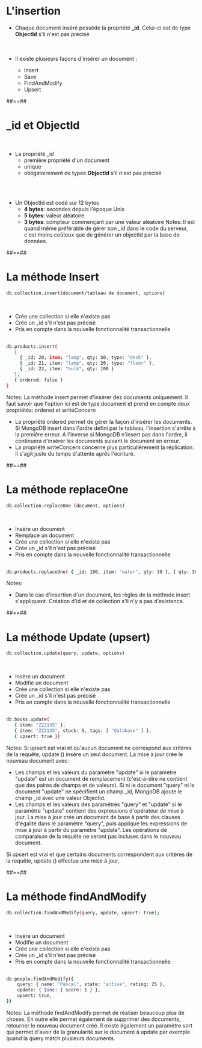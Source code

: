 <!-- .slide: class="sfeir-basic-slide"-->
# L'insertion
- Chaque document inséré possède la propriété <b>_id</b>. Celui-ci est de type <b>ObjectId</b> s'il n'est pas précisé
<br><br><br>

- Il existe plusieurs façons d'insérer un document :
    - Insert
    <!-- .element: class="bold" -->
    - Save
    <!-- .element: class="bold" -->
    - FindAndModify
    <!-- .element: class="bold" -->
    - Upsert
    <!-- .element: class="bold" -->

##==##

<!-- slide: class="transition-white sfeir-basic-slide"-->
# _id et ObjectId
<br>

- La propriété _id
    - première propriété d'un document
    - unique
    - obligatoirement de types <b>ObjectId</b> s'il n'est pas précisé

<br><br>

- Un ObjectId est codé sur 12 bytes
    - <b>4 bytes</b>: secondes depuis l'époque Unix
    - <b>5 bytes</b>: valeur aléatoire
    - <b>3 bytes</b>: compteur commençant par une valeur aléatoire
Notes: Il est quand même préférable de gérer son _id dans le code du serveur, c'est moins coûteux que de générer un objectId par la base de données.

##==##

<!-- .slide: class="with-code inconsolata"-->
# La méthode Insert
```bash
db.collection.insert(document/tableau de document, options)
```
<!-- .element: class="big-code"-->
<br>

- Crée une collection si elle n'existe pas
- Crée un _id s'il n'est pas précisé
- Pris en compte dans la nouvelle fonctionnalité transactionnelle
<br><br>

```bash
db.products.insert(
   [
     { _id: 20, item: "lamp", qty: 50, type: "desk" },
     { _id: 21, item: "lamp", qty: 20, type: "floor" },
     { _id: 22, item: "bulk", qty: 100 }
   ],
   { ordered: false }
)
```
Notes: La méthode insert permet d'insérer des documents uniquement.
Il faut savoir que l'option ici est de type document et prend en compte deux propriétés: ordered et writeConcern
- La propriété ordered permet de gérer la façon d'insérer les documents. Si MongoDB insert dans l'ordre défini par le tableau, l'insertion s'arrête à la première erreur. A l'inverse si MongoDB n'insert pas dans l'ordre, il continuera d'insérer les documents suivant le document en erreur.
- La propriété writeConcern concerne plus particulièrement la réplication. Il s'agit juste du temps d'attente après l'écriture.

##==##

<!-- .slide: class="with-code inconsolata"-->
# La méthode replaceOne
```bash
db.collection.replaceOne (document, options)
```
<!-- .element: class="big-code"-->
<br>

- Insère un document
- Remplace un document
- Crée une collection si elle n'existe pas
- Crée un _id s'il n'est pas précisé
- Pris en compte dans la nouvelle fonctionnalité transactionnelle
<br><br>

```bash
db.products.replaceOne( { _id: 100, item: "water", qty: 30 }, { qty: 30 }, { upsert: true } )
```
Notes: 
- Dans le cas d'insertion d'un document, les règles de la méthode insert s'appliquent. Création d'id et de collection s'il n'y a pas d'existence.

##==##

<!-- .slide: class="with-code inconsolata"-->
# La méthode Update (upsert)
```bash
db.collection.update(query, update, options)
```
<!-- .element: class="big-code"-->
<br>

- Insère un document
- Modifie un document
- Crée une collection si elle n'existe pas
- Crée un _id s'il n'est pas précisé
- Pris en compte dans la nouvelle fonctionnalité transactionnelle
<br><br>

```bash
db.books.update(
   { item: "ZZZ135" },
   { item: "ZZZ135", stock: 5, tags: [ "database" ] },
   { upsert: true })
```
Notes: Si upsert est vrai et qu'aucun document ne correspond aux critères de la requête, update () insère un seul document. La mise à jour crée le nouveau document avec:
- Les champs et les valeurs du paramètre "update" si le paramètre "update" est un document de remplacement (c'est-à-dire ne contient que des paires de champs et de valeurs). Si ni le document "query" ni le document "update" ne spécifient un champ _id, MongoDB ajoute le champ _id avec une valeur ObjectId.
- Les champs et les valeurs des paramètres "query" et "update" si le paramètre "update" contient des expressions d'opérateur de mise à jour. La mise à jour crée un document de base à partir des clauses d'égalité dans le paramètre "query", puis applique les expressions de mise à jour à partir du paramètre "update". Les opérations de comparaison de la requête ne seront pas incluses dans le nouveau document.

Si upsert est vrai et que certains documents correspondent aux critères de la requête, update () effectue une mise à jour.

##==##

<!-- .slide: class="sfeir-basic-slide with-code"-->
# La méthode findAndModify
```bash
db.collection.findAndModify(query, update, upsert: true);
```
<!-- .element: class="big-code"-->
<br>

- Insère un document
- Modifie un document
- Crée une collection si elle n'existe pas
- Crée un _id s'il n'est pas précisé
- Pris en compte dans la nouvelle fonctionnalité transactionnelle
<br><br>

```bash
db.people.findAndModify({
    query: { name: "Pascal", state: "active", rating: 25 },
    update: { $inc: { score: 1 } },
    upsert: true,
})
```
Notes: La méthode findAndModify permet de réaliser beaucoup plus de choses. En outre elle permet également de supprimer des documents, retourner le nouveau document créé.
Il existe également un paramètre sort qui permet d'avoir de la granularité sur le document à update par exemple quand la query match plusieurs documents.
